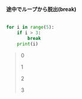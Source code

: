 #### 途中でループから脱出(break)

```py

for i in range(5):
    if i > 3:
        break
    print(i)
```

> 0
>
> 1
>
> 2
>
> 3
